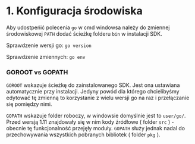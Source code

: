 # 1. Konfiguracja środowiska

Aby udostpeńić polecenia `go` w cmd windowsa należy do zmiennej środowiskowej `PATH` dodać ścieżkę folderu `bin` w instalacji SDK.

Sprawdzenie wersji go: `go version`

Sprawdzenie zmiennych: `go env`

### GOROOT vs GOPATH

`GOROOT` wskazuje ścieżkę do zainstalowanego SDK. Jest ona ustawiana automatycznie przy instalacji. Jedyny powód dla którego chcielibyśmy edytować tę zmienną to korzystanie z wielu wersji go na raz i przełączanie się pomiędzy nimi.

`GOPATH` wskazuje folder roboczy, w windowsie domyślnie jest to `user/go/`. Przed wersją 1.11 znajdowały się w nim kody źródłowe ( folder `src` ) - obecnie tę funkcjonalność przejęły moduły. `GOPATH` służy jednak nadal do przechowywania wszystkich pobranych bibliotek ( folder `pkg` ).


